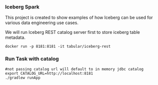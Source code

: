 ### Iceberg Spark
This project is created to show examples of how Iceberg can be used for various data engineering use cases.

We will run Iceberg REST catalog server first to store iceberg table metadata.

```shell
docker run -p 8181:8181 -it tabular/iceberg-rest
```

### Run Task with catalog

```
#not passing catalog url will default to in memory jdbc catalog
export CATALOG_URL=http://localhost:8181
./gradlew runApp
```

